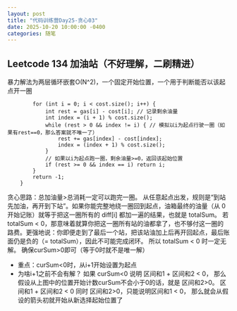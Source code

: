 ```yaml
---
layout: post
title: "代码训练营Day25-贪心03"
date: 2025-10-20 10:00:00 -0400
categories: 随笔
---
```


## Leetcode 134 加油站（不好理解，二刷精进）
暴力解法为两层循环嵌套O(N^2)，一个固定开始位置，一个用于判断能否以该起点开一圈
```
        for (int i = 0; i < cost.size(); i++) {
            int rest = gas[i] - cost[i]; // 记录剩余油量
            int index = (i + 1) % cost.size();
            while (rest > 0 && index != i) { // 模拟以i为起点行驶一圈（如果有rest==0，那么答案就不唯一了）
                rest += gas[index] - cost[index];
                index = (index + 1) % cost.size();
            }
            // 如果以i为起点跑一圈，剩余油量>=0，返回该起始位置
            if (rest >= 0 && index == i) return i;
        }
        return -1;
    }
```
贪心思路：总加油量>总消耗一定可以跑完一圈。
从任意起点出发，规则是“到站先加油，再开到下站”。如果你能完整地绕一圈回到起点，油箱最终的油量（从 0 开始记账）就等于把这一圈所有的 diff[i] 都加一遍的结果，也就是 totalSum。
若 totalSum < 0，那意味着就算你把这一圈所有站的油都拿了，也不够付这一圈的路费。更强地说：你即便走到了最后一个站，把该站油加上后再开回起点，最后账面仍是负的（= totalSum），因此不可能完成闭环。
所以 totalSum < 0 时一定无解。
确保curSum>0即可（等于0时就不是唯一解）
* 重点：curSum<0时，从i+1开始设置为起点
* 为啥i+1之前不会有解？
如果 curSum<0 说明 区间和1 + 区间和2 < 0， 那么 假设从上图中的位置开始计数curSum不会小于0的话，就是 区间和2>0。
区间和1 + 区间和2 < 0 同时 区间和2>0，只能说明区间和1 < 0， 那么就会从假设的箭头初就开始从新选择起始位置了



